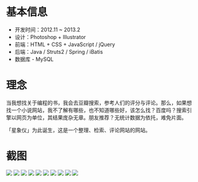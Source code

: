 # 基本信息

* 开发时间：2012.11 ~ 2013.2
* 设计：Photoshop + Illustrator
* 前端：HTML + CSS + JavaScript / jQuery
* 后端：Java / Struts2 / Spring / iBatis
* 数据库 - MySQL



# 理念

当我想找关于编程的书，我会去豆瓣搜索，参考人们的评分与评论。那么，如果想找一个小说网站，我不了解有哪些，也不知道哪些好，该怎么找？百度吗？搜索引擎以网页为单位，其结果庞杂无章。朋友推荐？无统计数据为依托，难免片面。

「星象仪」为此诞生，这是一个整理、检索、评论网站的网站。



# 截图

![](screenshot/1.png)
![](screenshot/2.png)
![](screenshot/3.png)
![](screenshot/4.png)
![](screenshot/5.png)
![](screenshot/6.png)
![](screenshot/7.png)
![](screenshot/8.png)
![](screenshot/9.png)
![](screenshot/10.png)